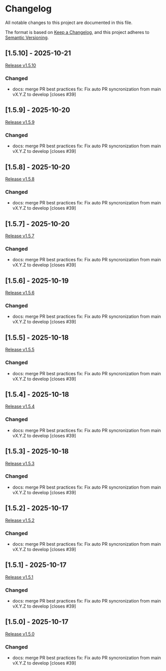 # Changelog

All notable changes to this project are documented in this file.

The format is based on [Keep a Changelog](https://keepachangelog.com/en/1.0.0/), 
and this project adheres to [Semantic Versioning](https://semver.org/spec/v2.0.0.html).

## [1.5.10] - 2025-10-21

[Release v1.5.10](https://github.com/MathiasDaverede/job-search/releases/tag/v1.5.10)

### Changed

- docs: merge PR best practices
fix: Fix auto PR syncronization from main vX.Y.Z to develop [closes #39]

## [1.5.9] - 2025-10-20

[Release v1.5.9](https://github.com/MathiasDaverede/job-search/releases/tag/v1.5.9)

### Changed

- docs: merge PR best practices
fix: Fix auto PR syncronization from main vX.Y.Z to develop [closes #39]

## [1.5.8] - 2025-10-20

[Release v1.5.8](https://github.com/MathiasDaverede/job-search/releases/tag/v1.5.8)

### Changed

- docs: merge PR best practices
fix: Fix auto PR syncronization from main vX.Y.Z to develop [closes #39]

## [1.5.7] - 2025-10-20

[Release v1.5.7](https://github.com/MathiasDaverede/job-search/releases/tag/v1.5.7)

### Changed

- docs: merge PR best practices
fix: Fix auto PR syncronization from main vX.Y.Z to develop [closes #39]

## [1.5.6] - 2025-10-19

[Release v1.5.6](https://github.com/MathiasDaverede/job-search/releases/tag/v1.5.6)

### Changed

- docs: merge PR best practices
fix: Fix auto PR syncronization from main vX.Y.Z to develop [closes #39]

## [1.5.5] - 2025-10-18

[Release v1.5.5](https://github.com/MathiasDaverede/job-search/releases/tag/v1.5.5)

### Changed

- docs: merge PR best practices
fix: Fix auto PR syncronization from main vX.Y.Z to develop [closes #39]

## [1.5.4] - 2025-10-18

[Release v1.5.4](https://github.com/MathiasDaverede/job-search/releases/tag/v1.5.4)

### Changed

- docs: merge PR best practices
fix: Fix auto PR syncronization from main vX.Y.Z to develop [closes #39]

## [1.5.3] - 2025-10-18

[Release v1.5.3](https://github.com/MathiasDaverede/job-search/releases/tag/v1.5.3)

### Changed

- docs: merge PR best practices
fix: Fix auto PR syncronization from main vX.Y.Z to develop [closes #39]

## [1.5.2] - 2025-10-17

[Release v1.5.2](https://github.com/MathiasDaverede/job-search/releases/tag/v1.5.2)

### Changed

- docs: merge PR best practices
fix: Fix auto PR syncronization from main vX.Y.Z to develop [closes #39]

## [1.5.1] - 2025-10-17

[Release v1.5.1](https://github.com/MathiasDaverede/job-search/releases/tag/v1.5.1)

### Changed

- docs: merge PR best practices
fix: Fix auto PR syncronization from main vX.Y.Z to develop [closes #39]

## [1.5.0] - 2025-10-17

[Release v1.5.0](https://github.com/MathiasDaverede/job-search/releases/tag/v1.5.0)

### Changed

- docs: merge PR best practices
fix: Fix auto PR syncronization from main vX.Y.Z to develop [closes #39]

